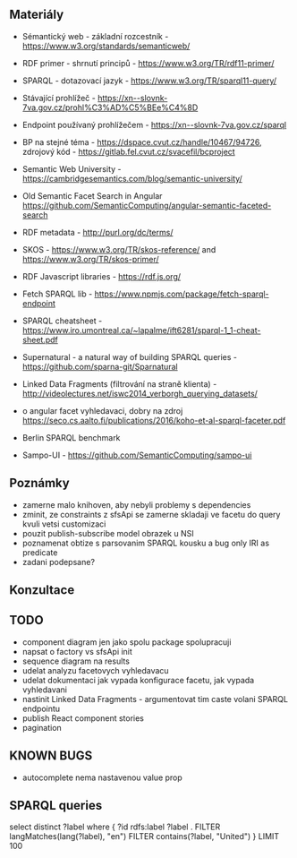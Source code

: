 ## Materiály
* Sémantický web - základní rozcestník - https://www.w3.org/standards/semanticweb/
* RDF primer - shrnutí principů - https://www.w3.org/TR/rdf11-primer/
* SPARQL - dotazovací jazyk - https://www.w3.org/TR/sparql11-query/
* Stávající prohlížeč - https://xn--slovnk-7va.gov.cz/prohl%C3%AD%C5%BEe%C4%8D
* Endpoint používaný prohlížečem - https://xn--slovnk-7va.gov.cz/sparql
* BP na stejné téma - https://dspace.cvut.cz/handle/10467/94726, zdrojový kód - https://gitlab.fel.cvut.cz/svacefil/bcproject

* Semantic Web University - https://cambridgesemantics.com/blog/semantic-university/
* Old Semantic Facet Search in Angular https://github.com/SemanticComputing/angular-semantic-faceted-search
* RDF metadata - http://purl.org/dc/terms/
* SKOS - https://www.w3.org/TR/skos-reference/ and https://www.w3.org/TR/skos-primer/
* RDF Javascript libraries - https://rdf.js.org/
* Fetch SPARQL lib - https://www.npmjs.com/package/fetch-sparql-endpoint
* SPARQL cheatsheet - https://www.iro.umontreal.ca/~lapalme/ift6281/sparql-1_1-cheat-sheet.pdf
* Supernatural - a natural way of building SPARQL queries - https://github.com/sparna-git/Sparnatural
* Linked Data Fragments (filtrování na straně klienta) - http://videolectures.net/iswc2014_verborgh_querying_datasets/
* o angular facet vyhledavaci, dobry na zdroj https://seco.cs.aalto.fi/publications/2016/koho-et-al-sparql-faceter.pdf
* Berlin SPARQL benchmark
* Sampo-UI - https://github.com/SemanticComputing/sampo-ui

## Poznámky
- zamerne malo knihoven, aby nebyli problemy s dependencies
- zminit, ze constraints z sfsApi se zamerne skladaji ve facetu do query kvuli vetsi customizaci
- pouzit publish-subscribe model obrazek u NSI
- poznamenat obtize s parsovanim SPARQL kousku a bug only IRI as predicate
- zadani podepsane?


## Konzultace


## TODO
- component diagram jen jako spolu package spolupracuji
- napsat o factory vs sfsApi init 
- sequence diagram na results
- udelat analyzu facetovych vyhledavacu
- udelat dokumentaci jak vypada konfigurace facetu, jak vypada vyhledavani
- nastinit Linked Data Fragments - argumentovat tim caste volani SPARQL endpointu
- publish React component stories
- pagination

## KNOWN BUGS
- autocomplete nema nastavenou value prop
 
## SPARQL queries
select distinct ?label 
where {
?id rdfs:label ?label .
FILTER langMatches(lang(?label), "en")
FILTER contains(?label, "United")
} LIMIT 100
